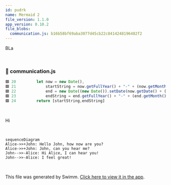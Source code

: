 ```yaml
---
id: pudrk
name: Mermaid 2
file_version: 1.1.0
app_version: 0.10.2
file_blobs:
  communication.js: b16b58bf69aba3077d45cb22c8414248196482f2
---
```


BLa

<br/>


<!-- NOTE-swimm-snippet: the lines below link your snippet to Swimm -->
### 📄 communication.js
```javascript
🟩 20         let now = new Date(),
🟩 21             startString = now.getFullYear() + "-" + (now.getMonth() + 1) + "-" + (now.getDate()),
🟩 22             end = new Date((new Date()).setDate(now.getDate() + (range || 7))),
🟩 23             endString = end.getFullYear() + "-" + (end.getMonth() + 1) + "-" + (end.getDate());
🟩 24         return [startString,endString]
```

<br/>

Hi

<br/>

<!--MERMAID {width:100}-->
```mermaid
sequenceDiagram
Alice->>+John: Hello John, how now are you?
Alice->>+John: John, can you hear me?
John-->>-Alice: Hi Alice, I can hear you!
John-->>-Alice: I feel great!
```
<!--MCONTENT {content: sequenceDiagram<br/>
Alice->>+John: Hello John, how `now`<swm-token data-swm-token=":communication.js:20:3:3:`    let now = new Date(),`"/> are you?<br/>
Alice->>+John: John, can you hear me?<br/>
John\-\-\>>-Alice: Hi Alice, I can hear you!<br/>
John\-\-\>>-Alice: I feel great!<br/>} --->

<br/>

This file was generated by Swimm. [Click here to view it in the app](http://localhost:5001/repos/ls4DA2fLasmQuEbT4ipw/docs/pudrk).